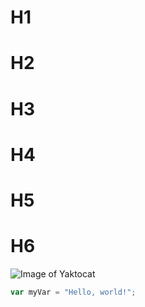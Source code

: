 # H1 
# H2
# H3
# H4
# H5
# H6 
![Image of Yaktocat](https://octodex.github.com/images/yaktocat.png)
``` javascript
var myVar = "Hello, world!";
```
